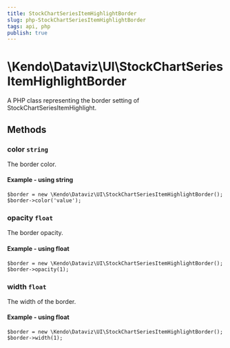 ```yaml
---
title: StockChartSeriesItemHighlightBorder
slug: php-StockChartSeriesItemHighlightBorder
tags: api, php
publish: true
---
```


# \Kendo\Dataviz\UI\StockChartSeriesItemHighlightBorder

A PHP class representing the border setting of StockChartSeriesItemHighlight.


## Methods

### color `string`

The border color.


#### Example - using string
    $border = new \Kendo\Dataviz\UI\StockChartSeriesItemHighlightBorder();
    $border->color('value');

### opacity `float`

The border opacity.


#### Example - using float
    $border = new \Kendo\Dataviz\UI\StockChartSeriesItemHighlightBorder();
    $border->opacity(1);

### width `float`

The width of the border.


#### Example - using float
    $border = new \Kendo\Dataviz\UI\StockChartSeriesItemHighlightBorder();
    $border->width(1);

